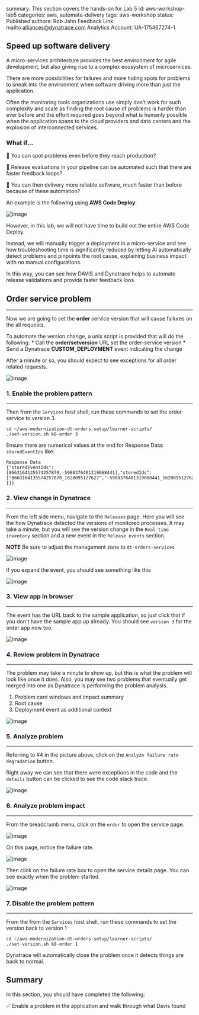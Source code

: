 summary: This section covers the hands-on for Lab 5
id: aws-workshop-lab5
categories: aws, automate-delivery
tags: aws-workshop
status: Published 
authors: Rob Jahn
Feedback Link: mailto:alliances@dynatrace.com
Analytics Account: UA-175467274-1

## Speed up software delivery

A micro-services architecture provides the best environment for agile development, but also giving rise to a complex ecosystem of microservices.

There are more possibilities for failures and more hiding spots for problems to sneak into the environment when software driving more than just the application.

Often the monitoring tools organizations use simply don’t work for such complexity and scale as finding the root cause of problems is harder than ever before and the effort required goes beyond what is humanly possible when the application spans to the cloud providers and data centers and the explosion of interconnected services. 

### What if...

🔷 You can spot problems even before they reach production?

🔷 Release evaluations in your pipeline can be automated such that there are faster feedback loops?

🔷 You can then delivery more reliable software, much faster than before because of these automation?

An example is the following using **AWS Code Deploy**:

![image](assets/aws-workshop/workflowanimated.gif)

However, in this lab, we will not have time to build out the entire AWS Code Deploy.

Instead, we will manually trigger a deployment in a micro-service and see how troubleshooting time is significantly reduced by letting AI automatically detect problems and pinpoints the root cause, explaining business impact with no manual configurations.

In this way, you can see how DAVIS and Dynatrace helps to automate release validations and provide faster feedback loos

<!-- -->
## Order service problem
---------------------

Now we are going to set the **order** service version that will cause failures on the all requests.

To automate the version change, a unix script is provided that will do the following: \* Call the **order/setversion** URL set the order-service version \* Send a Dynatrace **CUSTOM_DEPLOYMENT** event indicating the change

After a minute or so, you should expect to see exceptions for all order related requests.

![image](assets/aws-workshop/lab3-order-problem-usecase.png)

### 1. Enable the problem pattern
-----------------------------

Then from the `Services` host shell, run these commands to set the order
service to version 3.

    cd ~/aws-modernization-dt-orders-setup/learner-scripts/
    ./set-version.sh k8-order 3

Ensure there are numerical values at the end for Response Data:
`storedEventIds` like:

    Response Data
    {"storedEventIds":[8663164135574257870,-5988376401319068441],"storedIds":["8663164135574257870_1628095127627","-5988376401319068441_1628095127627"],"storedCorrelationIds":[]}

### 2. View change in Dynatrace
---------------------------

From the left side menu, navigate to the `Releases` page. Here you will
see the how Dynatrace detected the versions of monitored processes. It
may take a minute, but you will see the version change in the
`Real-time inventory` section and a new event in the `Release events`
section.

**NOTE** Be sure to adjust the management zone to `dt-orders-services`

![image](assets/aws-workshop/lab3-release-order.png)

If you expand the event, you should see something like this

![image](assets/aws-workshop/lab3-release-order-event.png)

### 3. View app in browser
----------------------

The event has the URL back to the sample application, so just click that
if you don't have the sample app up already. You should see `version 3`
for the order app now too.

![image](assets/aws-workshop/lab3-app-ui-order-version-3.png)

### 4. Review problem in Dynatrace
------------------------------

The problem may take a minute to show up, but this is what the problem
will look like once it does. Also, you may see two problems that
eventually get merged into one as Dynatrace is performing the problem
analysis.

1.  Problem card windows and impact summary
2.  Root cause
3.  Deployment event as additional context

![image](assets/aws-workshop/lab3-order-problem.png)

### 5. Analyze problem
------------------

Referring to \#4 in the picture above, click on the
`Analyze failure rate degradation` button.

Right away we can see that there were exceptions in the code and the
`details` button can be clicked to see the code stack trace.

![image](assets/aws-workshop/lab3-order-problem-detail.png)

### 6. Analyze problem impact
-------------------------

From the breadcrumb menu, click on the `order` to open the service page.

![image](assets/aws-workshop/lab3-order-menu.png)

On this page, notice the failure rate.

![image](assets/aws-workshop/lab3-order-problem-service.png)

Then click on the failure rate box to open the service details page. You
can see exactly when the problem started.

![image](assets/aws-workshop/lab3-order-problem-requests.png)

### 7. Disable the problem pattern
------------------------------

From the from the `Services` host shell, run these commands to set the
version back to version 1

    cd ~/aws-modernization-dt-orders-setup/learner-scripts/
    ./set-version.sh k8-order 1

Dynatrace will automatically close the problem once it detects things
are back to normal. 

## Summary

In this section, you should have completed the following:

✅ Enable a problem in the application and walk through what Davis found

